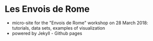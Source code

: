 # Les Envois de Rome
* micro-site for the "Envois de Rome" workshop on 28 March 2018: tutorials, data sets, examples of visualization
* powered by Jekyll - Github pages
